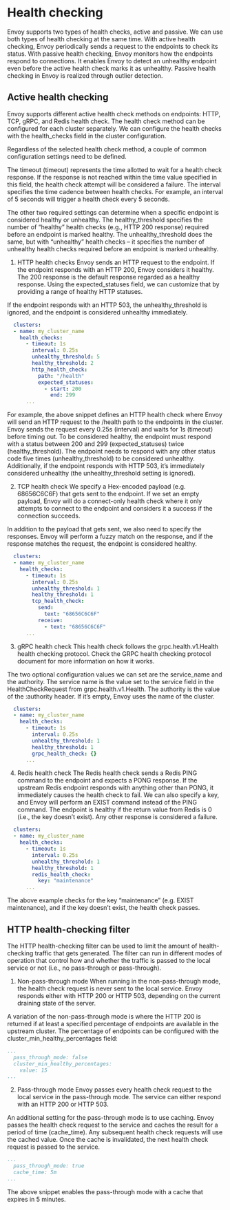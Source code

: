# Health checking

Envoy supports two types of health checks, active and passive. We can use both types of health checking at the same time. With active health checking, Envoy periodically sends a request to the endpoints to check its status. With passive health checking, Envoy monitors how the endpoints respond to connections. It enables Envoy to detect an unhealthy endpoint even before the active health check marks it as unhealthy. Passive health checking in Envoy is realized through outlier detection.

## Active health checking
Envoy supports different active health check methods on endpoints: HTTP, TCP, gRPC, and Redis health check. The health check method can be configured for each cluster separately. We can configure the health checks with the health_checks field in the cluster configuration.

Regardless of the selected health check method, a couple of common configuration settings need to be defined.

The timeout (timeout) represents the time allotted to wait for a health check response. If the response is not reached within the time value specified in this field, the health check attempt will be considered a failure. The interval specifies the time cadence between health checks. For example, an interval of 5 seconds will trigger a health check every 5 seconds.

The other two required settings can determine when a specific endpoint is considered healthy or unhealthy. The healthy_threshold specifies the number of “healthy” health checks (e.g., HTTP 200 response) required before an endpoint is marked healthy. The unhealthy_threshold does the same, but with “unhealthy” health checks – it specifies the number of unhealthy health checks required before an endpoint is marked unhealthy.

1. HTTP health checks
Envoy sends an HTTP request to the endpoint. If the endpoint responds with an HTTP 200, Envoy considers it healthy. The 200 response is the default response regarded as a healthy response. Using the expected_statuses field, we can customize that by providing a range of healthy HTTP statuses.

If the endpoint responds with an HTTP 503, the unhealthy_threshold is ignored, and the endpoint is considered unhealthy immediately.

```yaml
  clusters:
  - name: my_cluster_name
    health_checks:
      - timeout: 1s
        interval: 0.25s
        unhealthy_threshold: 5
        healthy_threshold: 2
        http_health_check:
          path: "/health"
          expected_statuses:
            - start: 200
              end: 299
      ...
```

For example, the above snippet defines an HTTP health check where Envoy will send an HTTP request to the /health path to the endpoints in the cluster. Envoy sends the request every 0.25s (interval) and waits for 1s (timeout) before timing out. To be considered healthy, the endpoint must respond with a status between 200 and 299 (expected_statuses) twice (healthy_threshold). The endpoint needs to respond with any other status code five times (unhealthy_threshold) to be considered unhealthy. Additionally, if the endpoint responds with HTTP 503, it’s immediately considered unhealthy (the unhealthy_threshold setting is ignored).

2. TCP health check
We specify a Hex-encoded payload (e.g. 68656C6C6F) that gets sent to the endpoint. If we set an empty payload, Envoy will do a connect-only health check where it only attempts to connect to the endpoint and considers it a success if the connection succeeds.

In addition to the payload that gets sent, we also need to specify the responses. Envoy will perform a fuzzy match on the response, and if the response matches the request, the endpoint is considered healthy.

```yaml
  clusters:
  - name: my_cluster_name
    health_checks:
      - timeout: 1s
        interval: 0.25s
        unhealthy_threshold: 1
        healthy_threshold: 1
        tcp_health_check:
          send:
            text: "68656C6C6F"
          receive:
            - text: "68656C6C6F"
      ...
```

3. gRPC health check
This health check follows the grpc.health.v1.Health health checking protocol. Check the GRPC health checking protocol document for more information on how it works.

The two optional configuration values we can set are the service_name and the authority. The service name is the value set to the service field in the HealthCheckRequest from grpc.health.v1.Health. The authority is the value of the :authority header. If it’s empty, Envoy uses the name of the cluster.

```yaml
  clusters:
  - name: my_cluster_name
    health_checks:
      - timeout: 1s
        interval: 0.25s
        unhealthy_threshold: 1
        healthy_threshold: 1
        grpc_health_check: {}
      ...
```

4. Redis health check
The Redis health check sends a Redis PING command to the endpoint and expects a PONG response. If the upstream Redis endpoint responds with anything other than PONG, it immediately causes the health check to fail. We can also specify a key, and Envoy will perform an EXIST <key> command instead of the PING command. The endpoint is healthy if the return value from Redis is 0 (i.e., the key doesn’t exist). Any other response is considered a failure.

```yaml
  clusters:
  - name: my_cluster_name
    health_checks:
      - timeout: 1s
        interval: 0.25s
        unhealthy_threshold: 1
        healthy_threshold: 1
        redis_health_check:
          key: "maintenance"
      ...
```

The above example checks for the key “maintenance” (e.g. EXIST maintenance), and if the key doesn’t exist, the health check passes.

## HTTP health-checking filter
The HTTP health-checking filter can be used to limit the amount of health-checking traffic that gets generated. The filter can run in different modes of operation that control how and whether the traffic is passed to the local service or not (i.e., no pass-through or pass-through).

1. Non-pass-through mode
When running in the non-pass-through mode, the health check request is never sent to the local service. Envoy responds either with HTTP 200 or HTTP 503, depending on the current draining state of the server.

A variation of the non-pass-through mode is where the HTTP 200 is returned if at least a specified percentage of endpoints are available in the upstream cluster. The percentage of endpoints can be configured with the cluster_min_healthy_percentages field:
```yaml
...
  pass_through_mode: false
  cluster_min_healthy_percentages:
    value: 15
...
```

2. Pass-through mode
Envoy passes every health check request to the local service in the pass-through mode. The service can either respond with an HTTP 200 or HTTP 503.

An additional setting for the pass-through mode is to use caching. Envoy passes the health check request to the service and caches the result for a period of time (cache_time). Any subsequent health check requests will use the cached value. Once the cache is invalidated, the next health check request is passed to the service.

```yaml
...
  pass_through_mode: true
  cache_time: 5m
...
```

The above snippet enables the pass-through mode with a cache that expires in 5 minutes.